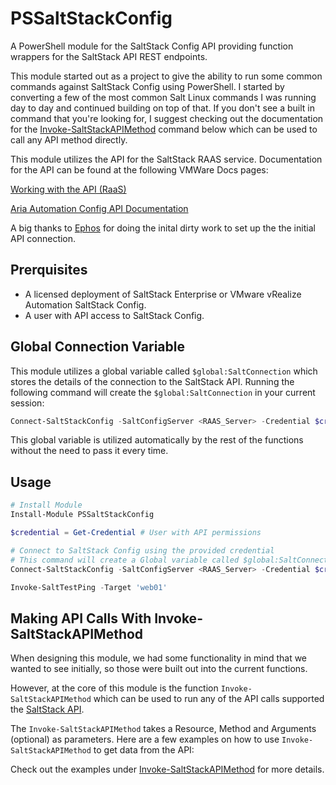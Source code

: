 # PSSaltStackConfig
A PowerShell module for the SaltStack Config API providing function wrappers for the SaltStack API REST endpoints.

This module started out as a project to give the ability to run some common commands against SaltStack Config using PowerShell. I started by converting a few of the most common Salt Linux commands I was running day to day and continued building on top of that. If you don't see a built in command that you're looking for, I suggest checking out the documentation for the [Invoke-SaltStackAPIMethod](#making-api-calls-with-invoke-saltstackapimethod) command below which can be used to call any API method directly.

This module utilizes the API for the SaltStack RAAS service. Documentation for the API can be found at the following VMWare Docs pages:

[Working with the API (RaaS)](https://docs.vmware.com/en/VMware-vRealize-Automation-SaltStack-Config/8.4/use-manage-saltstack-config/GUID-FF1A0E3A-CA19-4139-B9DC-C32DC4F76202.html)

[Aria Automation Config API Documentation](https://developer.vmware.com/apis/1179/saltstack-config-raas)

A big thanks to [Ephos](https://github.com/ephos) for doing the inital dirty work to set up the the initial API connection.

## Prerquisites
- A licensed deployment of SaltStack Enterprise or VMware vRealize Automation SaltStack Config.
- A user with API access to SaltStack Config.

## Global Connection Variable
This module utilizes a global variable called `$global:SaltConnection` which stores the details of the connection to the SaltStack API. Running the following command will create the `$global:SaltConnection` in your current session:

```powershell
Connect-SaltStackConfig -SaltConfigServer <RAAS_Server> -Credential $credential
```

This global variable is utilized automatically by the rest of the functions without the need to pass it every time.

## Usage
```powershell
# Install Module
Install-Module PSSaltStackConfig

$credential = Get-Credential # User with API permissions

# Connect to SaltStack Config using the provided credential
# This command will create a Global variable called $global:SaltConnection which will be used for the rest of the functions in this module
Connect-SaltStackConfig -SaltConfigServer <RAAS_Server> -Credential $credential

Invoke-SaltTestPing -Target 'web01'

```

## Making API Calls With Invoke-SaltStackAPIMethod
When designing this module, we had some functionality in mind that we wanted to see initially, so those were built out into the current functions.

However, at the core of this module is the function `Invoke-SaltStackAPIMethod` which can be used to run any of the API calls supported the [SaltStack API](https://developer.vmware.com/apis/1179/saltstack-config-raas). 

The `Invoke-SaltStackAPIMethod` takes a Resource, Method and Arguments (optional) as parameters. Here are a few examples on how to use `Invoke-SaltStackAPIMethod` to get data from the API:

Check out the examples under [Invoke-SaltStackAPIMethod](./Examples/Invoke-SaltStackAPIMethod/README.md) for more details.
